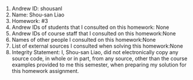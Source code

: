 1) Andrew ID: shousanl
2) Name: Shou-san Liao
3) Homework: #3
4) Andrew IDs of students that I consulted on this homework: None
5) Andrew IDs of course staff that I consulted on this homework:None
6) Names of other people I consulted on this homework:None
7) List of external sources I consulted when solving this homework:None
8) Integrity Statement: I, Shou-san Liao, did not electronically copy any source code, in whole or in part, from any source, other than the course examples provided to me this semester, when preparing my solution for this homework assignment.